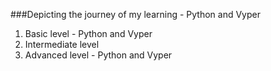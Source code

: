###Depicting the journey of my learning - Python and Vyper

 1. Basic level - Python and Vyper
 2. Intermediate level
 3. Advanced level - Python and Vyper



